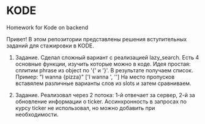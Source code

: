 # KODE
Homework for Kode on backend

Привет! В этом репозитории представлены решения вступительных заданий для стажировки в KODE.

1. Задание.
Сделал сложный вариант с реализацией lazy_search. Есть 4 основные функции, изучить которые можно в коде.
Идея простая:  сплитим phrase из object по '{' и '}'. В результате получаем список.
Пример:
"I wanna {pizza}"
['I wanna ', '']
На место пропусков вставялем различные варианты слов из slots и затем сравниваем.

2. Задание.
Реализовал через 2 потока:
1-й отвечает за сервер, 2-й за обновление информации о ticker. Ассинхронность в запросах по курсу ticker не использовал, но можно добавить при необходимости.
